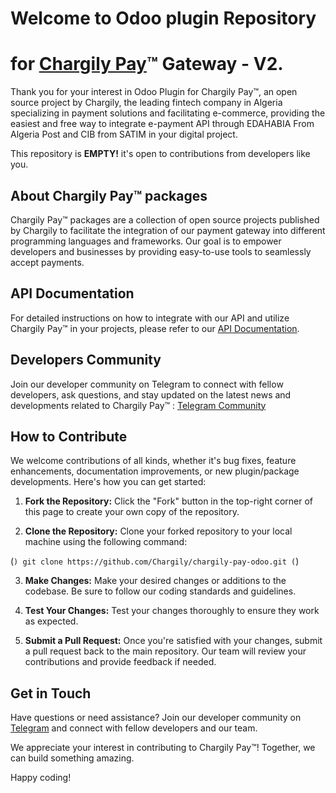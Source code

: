 # Welcome to Odoo plugin Repository
# for [Chargily Pay](https://chargily.com/business/pay "Chargily Pay")™ Gateway - V2.

Thank you for your interest in Odoo Plugin for Chargily Pay™, an open source project by Chargily, the leading fintech company in Algeria specializing in payment solutions and facilitating e-commerce, providing the easiest and free way to integrate e-payment API through EDAHABIA From Algeria Post and CIB from SATIM in your digital project.

This repository is **EMPTY!** it's open to contributions from developers like you.

## About Chargily Pay™ packages

Chargily Pay™ packages are a collection of open source projects published by Chargily to facilitate the integration of our payment gateway into different programming languages and frameworks. Our goal is to empower developers and businesses by providing easy-to-use tools to seamlessly accept payments.

## API Documentation

For detailed instructions on how to integrate with our API and utilize Chargily Pay™ in your projects, please refer to our [API Documentation](/introduction). 

## Developers Community

Join our developer community on Telegram to connect with fellow developers, ask questions, and stay updated on the latest news and developments related to Chargily Pay™ : [Telegram Community](https://chargi.link/PayTelegramCommunity)

## How to Contribute

We welcome contributions of all kinds, whether it's bug fixes, feature enhancements, documentation improvements, or new plugin/package developments. Here's how you can get started:

1. **Fork the Repository:** Click the "Fork" button in the top-right corner of this page to create your own copy of the repository.

2. **Clone the Repository:** Clone your forked repository to your local machine using the following command:

(```)
git clone https://github.com/Chargily/chargily-pay-odoo.git
(```)

3. **Make Changes:** Make your desired changes or additions to the codebase. Be sure to follow our coding standards and guidelines.

4. **Test Your Changes:** Test your changes thoroughly to ensure they work as expected.

5. **Submit a Pull Request:** Once you're satisfied with your changes, submit a pull request back to the main repository. Our team will review your contributions and provide feedback if needed.

## Get in Touch

Have questions or need assistance? Join our developer community on [Telegram](https://chargi.link/PayTelegramCommunity) and connect with fellow developers and our team.

We appreciate your interest in contributing to Chargily Pay™! Together, we can build something amazing.

Happy coding!

